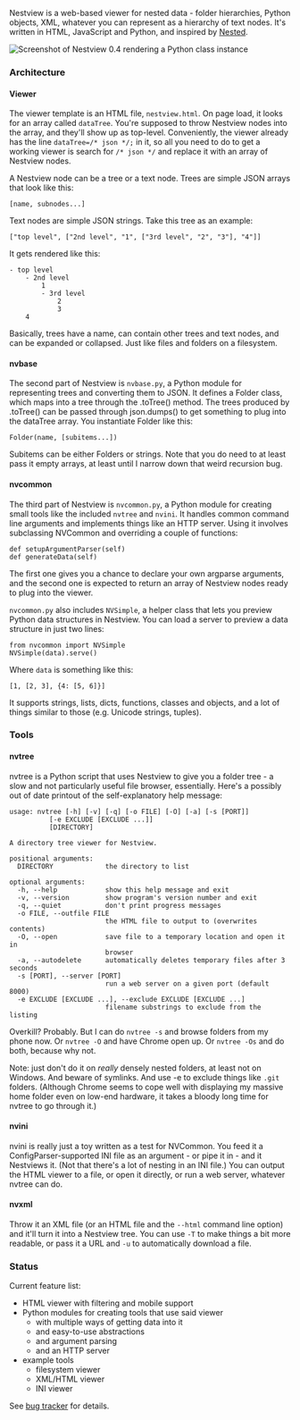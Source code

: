 Nestview is a web-based viewer for nested data - folder hierarchies, Python objects, XML, whatever you can represent as a hierarchy of text nodes. It's written in HTML, JavaScript and Python, and inspired by [Nested](http://orteil.dashnet.org/nested).

![Screenshot of Nestview 0.4 rendering a Python class instance](http://i.imgur.com/OPQJgSc.png)

### Architecture

#### Viewer

The viewer template is an HTML file, `nestview.html`. On page load, it looks for an array called `dataTree`. You're supposed to throw Nestview nodes into the array, and they'll show up as top-level. Conveniently, the viewer already has the line `dataTree=/* json */;` in it, so all you need to do to get a working viewer is search for `/* json */` and replace it with an array of Nestview nodes.

A Nestview node can be a tree or a text node. Trees are simple JSON arrays that look like this:

	[name, subnodes...]

Text nodes are simple JSON strings. Take this tree as an example:

	["top level", ["2nd level", "1", ["3rd level", "2", "3"], "4"]]

It gets rendered like this:

	- top level
		- 2nd level
			1
			- 3rd level
				2
				3
		4

Basically, trees have a name, can contain other trees and text nodes, and can be expanded or collapsed. Just like files and folders on a filesystem.

#### nvbase

The second part of Nestview is `nvbase.py`, a Python module for representing trees and converting them to JSON. It defines a Folder class, which maps into a tree through the .toTree() method. The trees produced by .toTree() can be passed through json.dumps() to get something to plug into the dataTree array. You instantiate Folder like this:

	Folder(name, [subitems...])

Subitems can be either Folders or strings. Note that you do need to at least pass it empty arrays, at least until I narrow down that weird recursion bug.

#### nvcommon

The third part of Nestview is `nvcommon.py`, a Python module for creating small tools like the included `nvtree` and `nvini`. It handles common command line arguments and implements things like an HTTP server. Using it involves subclassing NVCommon and overriding a couple of functions:

	def setupArgumentParser(self)
	def generateData(self)

The first one gives you a chance to declare your own argparse arguments, and the second one is expected to return an array of Nestview nodes ready to plug into the viewer.

`nvcommon.py` also includes `NVSimple`, a helper class that lets you preview Python data structures in Nestview. You can load a server to preview a data structure in just two lines:

	from nvcommon import NVSimple
	NVSimple(data).serve()

Where `data` is something like this:

	[1, [2, 3], {4: [5, 6]}]

It supports strings, lists, dicts, functions, classes and objects, and a lot of things similar to those (e.g. Unicode strings, tuples).


### Tools

#### nvtree

nvtree is a Python script that uses Nestview to give you a folder tree - a slow and not particularly useful file browser, essentially. Here's a possibly out of date printout of the self-explanatory help message:

	usage: nvtree [-h] [-v] [-q] [-o FILE] [-O] [-a] [-s [PORT]]
              [-e EXCLUDE [EXCLUDE ...]]
              [DIRECTORY]

	A directory tree viewer for Nestview.

	positional arguments:
	  DIRECTORY             the directory to list

	optional arguments:
	  -h, --help            show this help message and exit
	  -v, --version         show program's version number and exit
	  -q, --quiet           don't print progress messages
	  -o FILE, --outfile FILE
	                        the HTML file to output to (overwrites contents)
	  -O, --open            save file to a temporary location and open it in
	                        browser
	  -a, --autodelete      automatically deletes temporary files after 3 seconds
	  -s [PORT], --server [PORT]
	                        run a web server on a given port (default 8000)
	  -e EXCLUDE [EXCLUDE ...], --exclude EXCLUDE [EXCLUDE ...]
	                        filename substrings to exclude from the listing

Overkill? Probably. But I can do `nvtree -s` and browse folders from my phone now. Or `nvtree -O` and have Chrome open up. Or `nvtree -Os` and do both, because why not.

Note: just don't do it on _really_ densely nested folders, at least not on Windows. And beware of symlinks. And use -e to exclude things like `.git` folders. (Although Chrome seems to cope well with displaying my massive home folder even on low-end hardware, it takes a bloody long time for nvtree to go through it.)

#### nvini

nvini is really just a toy written as a test for NVCommon. You feed it a ConfigParser-supported INI file as an argument - or pipe it in - and it Nestviews it. (Not that there's a lot of nesting in an INI file.) You can output the HTML viewer to a file, or open it directly, or run a web server, whatever nvtree can do.

#### nvxml

Throw it an XML file (or an HTML file and the `--html` command line option) and it'll turn it into a Nestview tree. You can use `-T` to make things a bit more readable, or pass it a URL and `-u` to automatically download a file.


### Status

Current feature list:

* HTML viewer with filtering and mobile support
* Python modules for creating tools that use said viewer
  * with multiple ways of getting data into it
  * and easy-to-use abstractions
  * and argument parsing
  * and an HTTP server
* example tools
  * filesystem viewer
  * XML/HTML viewer
  * INI viewer

See [bug tracker](https://github.com/ferbivore/nestview/issues) for details.
